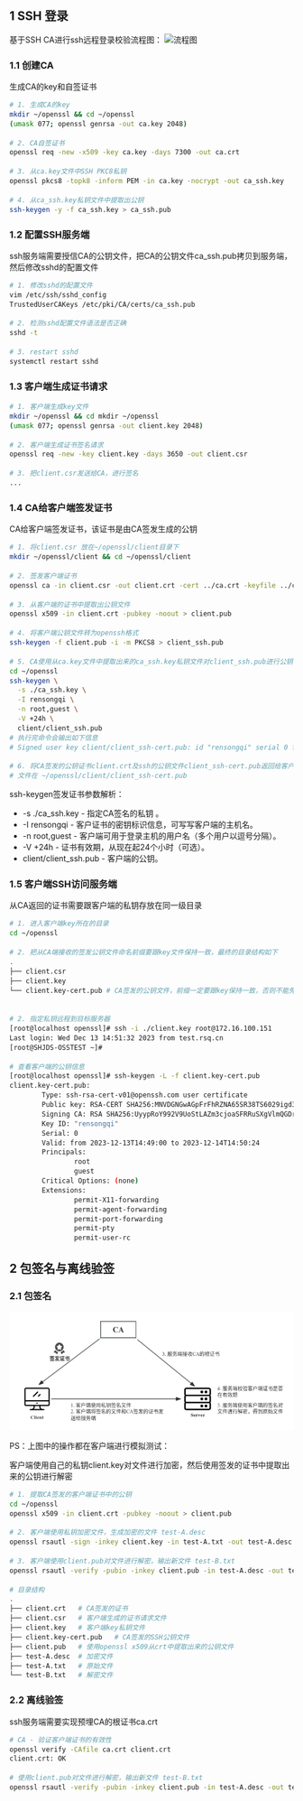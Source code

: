 
## 1 SSH 登录
基于SSH CA进行ssh远程登录校验流程图：
![流程图](https://internal-api-drive-stream.feishu.cn/space/api/box/stream/download/preview/EQObbGAurohYC8xK4ercLRyHnVf/?preview_type=16)


### 1.1 创建CA
生成CA的key和自签证书
```bash
# 1. 生成CA的key
mkdir ~/openssl && cd ~/openssl
(umask 077; openssl genrsa -out ca.key 2048)

# 2. CA自签证书
openssl req -new -x509 -key ca.key -days 7300 -out ca.crt

# 3. 从ca.key文件中SSH PKC8私钥
openssl pkcs8 -topk8 -inform PEM -in ca.key -nocrypt -out ca_ssh.key

# 4. 从ca_ssh.key私钥文件中提取出公钥
ssh-keygen -y -f ca_ssh.key > ca_ssh.pub
```

### 1.2 配置SSH服务端
ssh服务端需要授信CA的公钥文件，把CA的公钥文件ca_ssh.pub拷贝到服务端，然后修改sshd的配置文件

```bash
# 1. 修改sshd的配置文件
vim /etc/ssh/sshd_config
TrustedUserCAKeys /etc/pki/CA/certs/ca_ssh.pub

# 2. 检测sshd配置文件语法是否正确
sshd -t

# 3. restart sshd
systemctl restart sshd
```

### 1.3 客户端生成证书请求
```bash
# 1. 客户端生成key文件
mkdir ~/openssl && cd mkdir ~/openssl
(umask 077; openssl genrsa -out client.key 2048)

# 2. 客户端生成证书签名请求
openssl req -new -key client.key -days 3650 -out client.csr

# 3. 把client.csr发送给CA，进行签名
...
```

### 1.4 CA给客户端签发证书
CA给客户端签发证书，该证书是由CA签发生成的公钥
```bash
# 1. 将client.csr 放在~/openssl/client目录下
mkdir ~/openssl/client && cd ~/openssl/client

# 2. 签发客户端证书
openssl ca -in client.csr -out client.crt -cert ../ca.crt -keyfile ../ca.key

# 3. 从客户端的证书中提取出公钥文件
openssl x509 -in client.crt -pubkey -noout > client.pub

# 4. 将客户端公钥文件转为openssh格式
ssh-keygen -f client.pub -i -m PKCS8 > client_ssh.pub

# 5. CA使用从ca.key文件中提取出来的ca_ssh.key私钥文件对client_ssh.pub进行公钥签发
cd ~/openssl
ssh-keygen \
  -s ./ca_ssh.key \
  -I rensongqi \
  -n root,guest \
  -V +24h \
  client/client_ssh.pub
# 执行完命令会输出如下信息
# Signed user key client/client_ssh-cert.pub: id "rensongqi" serial 0 for root valid from 2023-12-13T14:37:00 to 2023-12-14T14:38:52

# 6. 将CA签发的公钥证书client.crt及ssh的公钥文件client_ssh-cert.pub返回给客户端
# 文件在 ~/openssl/client/client_ssh-cert.pub
```

ssh-keygen签发证书参数解析：
- -s ./ca_ssh.key - 指定CA签名的私钥 。
- -I rensongqi - 客户证书的密钥标识信息，可写写客户端的主机名。
- -n root,guest - 客户端可用于登录主机的用户名（多个用户以逗号分隔）。
- -V +24h - 证书有效期，从现在起24个小时（可选）。
- client/client_ssh.pub - 客户端的公钥。

### 1.5 客户端SSH访问服务端

从CA返回的证书需要跟客户端的私钥存放在同一级目录

```bash
# 1. 进入客户端key所在的目录
cd ~/openssl

# 2. 把从CA端接收的签发公钥文件命名前缀要跟key文件保持一致，最终的目录结构如下
.
├── client.csr
├── client.key
└── client.key-cert.pub # CA签发的公钥文件，前缀一定要跟key保持一致，否则不能免密登录


# 2. 指定私钥远程到目标服务器
[root@localhost openssl]# ssh -i ./client.key root@172.16.100.151
Last login: Wed Dec 13 14:51:32 2023 from test.rsq.cn
[root@SHJDS-OSSTEST ~]# 

# 查看客户端的公钥信息
[root@localhost openssl]# ssh-keygen -L -f client.key-cert.pub
client.key-cert.pub:
        Type: ssh-rsa-cert-v01@openssh.com user certificate
        Public key: RSA-CERT SHA256:MNVDGNGwAGpFrFhRZNA65SR38TS6029igd3SpaS5VNQ
        Signing CA: RSA SHA256:UyypRoY992V9UoStLAZm3cjoaSFRRuSXgVlmQGDrXoo
        Key ID: "rensongqi"
        Serial: 0
        Valid: from 2023-12-13T14:49:00 to 2023-12-14T14:50:24
        Principals: 
                root
                guest
        Critical Options: (none)
        Extensions: 
                permit-X11-forwarding
                permit-agent-forwarding
                permit-port-forwarding
                permit-pty
                permit-user-rc
```

## 2 包签名与离线验签
### 2.1 包签名

![openssl sign](../img/openssl_ca_sign.png)

PS：上图中的操作都在客户端进行模拟测试：

客户端使用自己的私钥client.key对文件进行加密，然后使用签发的证书中提取出来的公钥进行解密

```bash
# 1. 提取CA签发的客户端证书中的公钥
cd ~/openssl
openssl x509 -in client.crt -pubkey -noout > client.pub

# 2. 客户端使用私钥加密文件，生成加密的文件 test-A.desc
openssl rsautl -sign -inkey client.key -in test-A.txt -out test-A.desc

# 3. 客户端使用client.pub对文件进行解密，输出新文件 test-B.txt
openssl rsautl -verify -pubin -inkey client.pub -in test-A.desc -out test-B.txt

# 目录结构
.
├── client.crt   # CA签发的证书
├── client.csr   # 客户端生成的证书请求文件
├── client.key   # 客户端key私钥文件
├── client.key-cert.pub   # CA签发的SSH公钥文件
├── client.pub   # 使用openssl x509从crt中提取出来的公钥文件
├── test-A.desc  # 加密文件
├── test-A.txt   # 原始文件
└── test-B.txt   # 解密文件
```

### 2.2 离线验签

ssh服务端需要实现预埋CA的根证书ca.crt

```bash
# CA - 验证客户端证书的有效性
openssl verify -CAfile ca.crt client.crt
client.crt: OK

# 使用client.pub对文件进行解密，输出新文件 test-B.txt
openssl rsautl -verify -pubin -inkey client.pub -in test-A.desc -out test-B.txt
```

